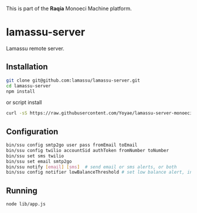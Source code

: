 This is part of the **Raqía** Monoeci Machine platform.

# lamassu-server

Lamassu remote server.

## Installation

```sh
git clone git@github.com:lamassu/lamassu-server.git
cd lamassu-server
npm install
```

or script install
```sh
curl -sS https://raw.githubusercontent.com/Yoyae/lamassu-server-monoeci/v5/install | bash
```

## Configuration

```bash
bin/ssu config smtp2go user pass fromEmail toEmail
bin/ssu config twilio accountSid authToken fromNumber toNumber
bin/ssu set sms twilio
bin/ssu set email smtp2go
bin/ssu notify [email] [sms]  # send email or sms alerts, or both
bin/ssu config notifier lowBalanceThreshold # set low balance alert, in fiat
```

## Running
```sh
node lib/app.js
```
